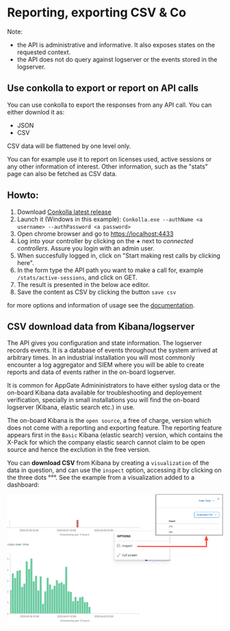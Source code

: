 # Reporting, exporting CSV & Co

Note:
- the API is administrative and informative. It also exposes states on the requested context.
- the API does not do query against logserver or the events stored in the logserver.

## Use conkolla to export or report on API calls
You can use conkolla to export the responses from any API call. You can either downlod it as:
- JSON
- CSV

CSV data will be flattened by one level only.

You can for example use it to report on licenses used, active sessions or any other information of interest. Other information, such as the "stats" page can also be fetched as CSV data.

## Howto:
1. Download [Conkolla latest release](https://github.com/appgate/conkolla/releases/latest) 
1. Launch it (Windows in this example): `Conkolla.exe --authName <a username> --authPassword <a password>`
1. Open chrome browser and go to [https://localhost:4433](https://localhost:4433)
1. Log into your controller by clicking on the **+** next to _connected controllers_. Assure you login with an admin user.
1. When succesfully logged in, click on "Start making rest calls by clicking here".
1. In the form type the API path you want to make a call for, example `/stats/active-sessions`, and click on GET.
1. The result is presented in the below ace editor.
1. Save the content as CSV by clicking the button `save csv`

for more options and information of usage see the [documentation](./README.md).

## CSV download data from Kibana/logserver
The API gives you configuration and state information. The logserver records events. It is a database of events throughout the system arrived at arbitrary times. In an industrial installation you will most commonly encounter a log aggregator and SIEM where you will be able to create reports and data of events rather in the on-board logserver.

It is common for AppGate Admininistrators to have either syslog data or the on-board Kibana data available for troubleshooting and deployement verification, specially in small installations you will find the on-board logserver (Kibana, elastic search etc.) in use. 

The on-board Kibana is the `open source`, a free of charge, version which does not come with a reporting and exporting feature. The reporting feature appears first in the `Basic` Kibana (elastic search) version, which contains the X-Pack for which the company elastic search cannot claim to be open source and hence the exclution in the free version.

You can **download CSV** from Kibana by creating a `visualization` of the data in question, and can use the `inspect` option, accessing it by clicking on the three dots °°°. See the example from a visualization added to a dashboard:

![download csv example](download.png)

